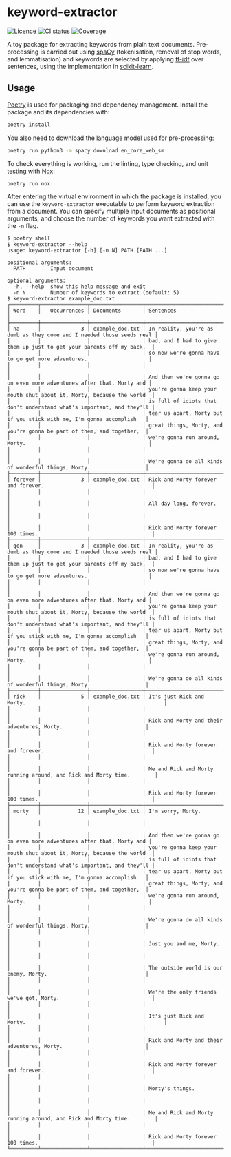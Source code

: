 # keyword-extractor

[![Licence](https://img.shields.io/github/license/srstevenson/keyword-extractor?label=Licence&color=blue)](https://github.com/srstevenson/keyword-extractor/blob/main/LICENCE)
[![CI status](https://github.com/srstevenson/keyword-extractor/workflows/CI/badge.svg)](https://github.com/srstevenson/keyword-extractor/actions)
[![Coverage](https://img.shields.io/codecov/c/gh/srstevenson/keyword-extractor?label=Coverage)](https://app.codecov.io/gh/srstevenson/keyword-extractor)

A toy package for extracting keywords from plain text documents. Pre-processing
is carried out using [spaCy][spacy] (tokenisation, removal of stop words, and
lemmatisation) and keywords are selected by applying [tf-idf][tf-idf] over
sentences, using the implementation in [scikit-learn][scikit-learn].

## Usage

[Poetry][poetry] is used for packaging and dependency management. Install the
package and its dependencies with:

```bash
poetry install
```

You also need to download the language model used for pre-processing:

```bash
poetry run python3 -m spacy download en_core_web_sm
```

To check everything is working, run the linting, type checking, and unit testing
with [Nox][nox]:

```bash
poetry run nox
```

After entering the virtual environment in which the package is installed, you
can use the `keyword-extractor` executable to perform keyword extraction from a
document. You can specify multiple input documents as positional arguments, and
choose the number of keywords you want extracted with the `-n` flag.

```
$ poetry shell
$ keyword-extractor --help
usage: keyword-extractor [-h] [-n N] PATH [PATH ...]

positional arguments:
  PATH        Input document

optional arguments:
  -h, --help  show this help message and exit
  -n N        Number of keywords to extract (default: 5)
$ keyword-extractor example_doc.txt
╒═════════╤═══════════════╤═════════════════╤═══════════════════════════════════════════════════════════════════════╕
│ Word    │   Occurrences │ Documents       │ Sentences                                                             │
╞═════════╪═══════════════╪═════════════════╪═══════════════════════════════════════════════════════════════════════╡
│ na      │             3 │ example_doc.txt │ In reality, you're as dumb as they come and I needed those seeds real │
│         │               │                 │ bad, and I had to give them up just to get your parents off my back,  │
│         │               │                 │ so now we're gonna have to go get more adventures.                    │
│         │               │                 │                                                                       │
│         │               │                 │ And then we're gonna go on even more adventures after that, Morty and │
│         │               │                 │ you're gonna keep your mouth shut about it, Morty, because the world  │
│         │               │                 │ is full of idiots that don't understand what's important, and they'll │
│         │               │                 │ tear us apart, Morty but if you stick with me, I'm gonna accomplish   │
│         │               │                 │ great things, Morty, and you're gonna be part of them, and together,  │
│         │               │                 │ we're gonna run around, Morty.                                        │
│         │               │                 │                                                                       │
│         │               │                 │ We're gonna do all kinds of wonderful things, Morty.                  │
├─────────┼───────────────┼─────────────────┼───────────────────────────────────────────────────────────────────────┤
│ forever │             3 │ example_doc.txt │ Rick and Morty forever and forever.                                   │
│         │               │                 │                                                                       │
│         │               │                 │ All day long, forever.                                                │
│         │               │                 │                                                                       │
│         │               │                 │ Rick and Morty forever 100 times.                                     │
├─────────┼───────────────┼─────────────────┼───────────────────────────────────────────────────────────────────────┤
│ gon     │             3 │ example_doc.txt │ In reality, you're as dumb as they come and I needed those seeds real │
│         │               │                 │ bad, and I had to give them up just to get your parents off my back,  │
│         │               │                 │ so now we're gonna have to go get more adventures.                    │
│         │               │                 │                                                                       │
│         │               │                 │ And then we're gonna go on even more adventures after that, Morty and │
│         │               │                 │ you're gonna keep your mouth shut about it, Morty, because the world  │
│         │               │                 │ is full of idiots that don't understand what's important, and they'll │
│         │               │                 │ tear us apart, Morty but if you stick with me, I'm gonna accomplish   │
│         │               │                 │ great things, Morty, and you're gonna be part of them, and together,  │
│         │               │                 │ we're gonna run around, Morty.                                        │
│         │               │                 │                                                                       │
│         │               │                 │ We're gonna do all kinds of wonderful things, Morty.                  │
├─────────┼───────────────┼─────────────────┼───────────────────────────────────────────────────────────────────────┤
│ rick    │             5 │ example_doc.txt │ It's just Rick and Morty.                                             │
│         │               │                 │                                                                       │
│         │               │                 │ Rick and Morty and their adventures, Morty.                           │
│         │               │                 │                                                                       │
│         │               │                 │ Rick and Morty forever and forever.                                   │
│         │               │                 │                                                                       │
│         │               │                 │ Me and Rick and Morty running around, and Rick and Morty time.        │
│         │               │                 │                                                                       │
│         │               │                 │ Rick and Morty forever 100 times.                                     │
├─────────┼───────────────┼─────────────────┼───────────────────────────────────────────────────────────────────────┤
│ morty   │            12 │ example_doc.txt │ I'm sorry, Morty.                                                     │
│         │               │                 │                                                                       │
│         │               │                 │ And then we're gonna go on even more adventures after that, Morty and │
│         │               │                 │ you're gonna keep your mouth shut about it, Morty, because the world  │
│         │               │                 │ is full of idiots that don't understand what's important, and they'll │
│         │               │                 │ tear us apart, Morty but if you stick with me, I'm gonna accomplish   │
│         │               │                 │ great things, Morty, and you're gonna be part of them, and together,  │
│         │               │                 │ we're gonna run around, Morty.                                        │
│         │               │                 │                                                                       │
│         │               │                 │ We're gonna do all kinds of wonderful things, Morty.                  │
│         │               │                 │                                                                       │
│         │               │                 │ Just you and me, Morty.                                               │
│         │               │                 │                                                                       │
│         │               │                 │ The outside world is our enemy, Morty.                                │
│         │               │                 │                                                                       │
│         │               │                 │ We're the only friends we've got, Morty.                              │
│         │               │                 │                                                                       │
│         │               │                 │ It's just Rick and Morty.                                             │
│         │               │                 │                                                                       │
│         │               │                 │ Rick and Morty and their adventures, Morty.                           │
│         │               │                 │                                                                       │
│         │               │                 │ Rick and Morty forever and forever.                                   │
│         │               │                 │                                                                       │
│         │               │                 │ Morty's things.                                                       │
│         │               │                 │                                                                       │
│         │               │                 │ Me and Rick and Morty running around, and Rick and Morty time.        │
│         │               │                 │                                                                       │
│         │               │                 │ Rick and Morty forever 100 times.                                     │
╘═════════╧═══════════════╧═════════════════╧═══════════════════════════════════════════════════════════════════════╛
```

[nox]: https://nox.thea.codes/
[poetry]: https://python-poetry.org/
[scikit-learn]: https://scikit-learn.org/
[spacy]: https://spacy.io/
[tf-idf]: https://en.wikipedia.org/wiki/Tf%E2%80%93idf
